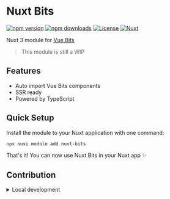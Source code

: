 # Nuxt Bits

[![npm version][npm-version-src]][npm-version-href]
[![npm downloads][npm-downloads-src]][npm-downloads-href]
[![License][license-src]][license-href]
[![Nuxt][nuxt-src]][nuxt-href]

Nuxt 3 module for [Vue Bits](https://github.com/DavidHDev/vue-bits/)

> This module is still a WIP

## Features

- Auto import Vue Bits components
- SSR ready
- Powered by TypeScript

## Quick Setup

Install the module to your Nuxt application with one command:

```bash
npx nuxi module add nuxt-bits
```

That's it! You can now use Nuxt Bits in your Nuxt app ✨

## Contribution

<details>
  <summary>Local development</summary>

  ```bash
  # Install dependencies
  pnpm install

  # Generate type stubs
  pnpm run dev:prepare

  # Develop with the playground
  pnpm run dev

  # Build the playground
  pnpm run dev:build

  # Run ESLint
  pnpm run lint

  # Release new version
  pnpm run release
  ```

</details>

[npm-version-src]: https://img.shields.io/npm/v/my-module/latest.svg?style=flat&colorA=020420&colorB=00DC82
[npm-version-href]: https://npmjs.com/package/my-module

[npm-downloads-src]: https://img.shields.io/npm/dm/my-module.svg?style=flat&colorA=020420&colorB=00DC82
[npm-downloads-href]: https://npm.chart.dev/my-module

[license-src]: https://img.shields.io/npm/l/my-module.svg?style=flat&colorA=020420&colorB=00DC82
[license-href]: https://npmjs.com/package/my-module

[nuxt-src]: https://img.shields.io/badge/Nuxt-020420?logo=nuxt.js
[nuxt-href]: https://nuxt.com
